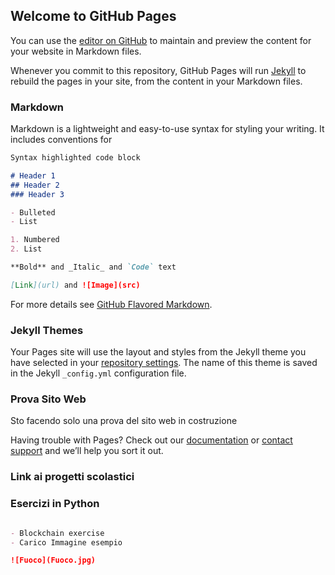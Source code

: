 ## Welcome to GitHub Pages

You can use the [editor on GitHub](https://github.com/ttiziano/ttiziano.github.io/edit/master/index.md) to maintain and preview the content for your website in Markdown files.

Whenever you commit to this repository, GitHub Pages will run [Jekyll](https://jekyllrb.com/) to rebuild the pages in your site, from the content in your Markdown files.

### Markdown

Markdown is a lightweight and easy-to-use syntax for styling your writing. It includes conventions for

```markdown
Syntax highlighted code block

# Header 1
## Header 2
### Header 3

- Bulleted
- List

1. Numbered
2. List

**Bold** and _Italic_ and `Code` text

[Link](url) and ![Image](src)
```

For more details see [GitHub Flavored Markdown](https://guides.github.com/features/mastering-markdown/).

### Jekyll Themes

Your Pages site will use the layout and styles from the Jekyll theme you have selected in your [repository settings](https://github.com/ttiziano/ttiziano.github.io/settings). The name of this theme is saved in the Jekyll `_config.yml` configuration file.

### Prova Sito Web

Sto facendo solo una prova del sito web in costruzione

Having trouble with Pages? Check out our [documentation](https://help.github.com/categories/github-pages-basics/) or [contact support](https://github.com/contact) and we’ll help you sort it out.

### Link ai progetti scolastici

### Esercizi in Python

```markdown

- Blockchain exercise 
- Carico Immagine esempio

![Fuoco](Fuoco.jpg)

```


